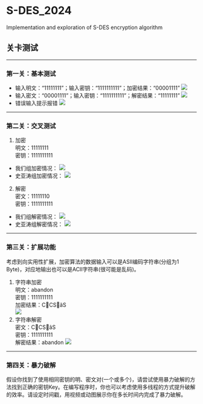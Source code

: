 # S-DES_2024
Implementation and exploration of S-DES encryption algorithm
## 关卡测试
***
### 第一关：基本测试
  * 输入明文：“11111111”；输入密钥：“1111111111”；加密结果：“00001111”
![](images/encrypt.jpg)
  * 输入密文：“00001111”；输入密钥：“1111111111”；解密结果：“11111111”
![](images/decrypt.jpg)
  * 错误输入提示报错
![](images/error.jpg)
***
### 第二关：交叉测试
1. 加密  
    明文：11111111  
    密钥：1111111111
* 我们组加密情况：
 ![](images/encrypt.jpg)
* 史亚涛组加密情况：
  ![](https://github.com/Yhaokaf/S-DES/blob/master/README.assets/image-20241007172406648.png)
2. 解密  
    密文：11111110  
    密钥：1111111111  
* 我们组解密情况：
  ![](images/decrypt_with_syt.png)  
* 史亚涛组解密情况：
  ![](https://github.com/Yhaokaf/S-DES/blob/master/README.assets/image-20241007172543059.png)
***
### 第三关：扩展功能
考虑到向实用性扩展，加密算法的数据输入可以是ASII编码字符串(分组为1 Byte)，对应地输出也可以是ACII字符串(很可能是乱码)。
1. 字符串加密  
   明文：abandon    
   密钥：1111111111  
   加密结果：CCSãS  
   ![](images/acsii_encrypt.jpg)
2. 字符串解密  
   密文：CCSãS  
   密钥：1111111111  
   解密结果：abandon
   ![](images/ascii_decrypt.jpg)
***
### 第四关：暴力破解
假设你找到了使用相同密钥的明、密文对(一个或多个)，请尝试使用暴力破解的方法找到正确的密钥Key。在编写程序时，你也可以考虑使用多线程的方式提升破解的效率。请设定时间戳，用视频或动图展示你在多长时间内完成了暴力破解。

   
   
  
